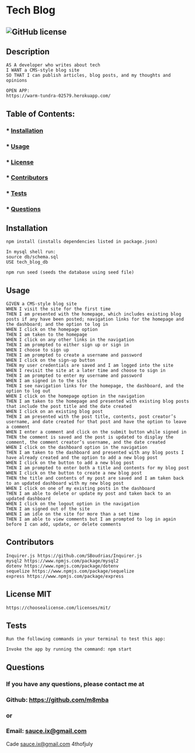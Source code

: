 # Tech Blog
  
  ## ![GitHub license](https://img.shields.io/github/license/Naereen/StrapDown.js.svg)  

  ## Description
    AS A developer who writes about tech
    I WANT a CMS-style blog site
    SO THAT I can publish articles, blog posts, and my thoughts and opinions

    OPEN APP:
    https://warm-tundra-02579.herokuapp.com/
  

  ## Table of Contents:
  ###  * [Installation](#installation)
  ###  * [Usage](#usage)
  ###  * [License](#license)
  ###  * [Contributors](#contributors)
  ###  * [Tests](#tests)
  ###  * [Questions](#questions)

  ## Installation
    npm install (installs dependencies listed in package.json)

    In mysql shell run:
    source db/schema.sql
    USE tech_blog_db

    npm run seed (seeds the database using seed file)

  ## Usage
    GIVEN a CMS-style blog site
    WHEN I visit the site for the first time
    THEN I am presented with the homepage, which includes existing blog posts if any have been posted; navigation links for the homepage and the dashboard; and the option to log in
    WHEN I click on the homepage option
    THEN I am taken to the homepage
    WHEN I click on any other links in the navigation
    THEN I am prompted to either sign up or sign in
    WHEN I choose to sign up
    THEN I am prompted to create a username and password
    WHEN I click on the sign-up button
    THEN my user credentials are saved and I am logged into the site
    WHEN I revisit the site at a later time and choose to sign in
    THEN I am prompted to enter my username and password
    WHEN I am signed in to the site
    THEN I see navigation links for the homepage, the dashboard, and the option to log out
    WHEN I click on the homepage option in the navigation
    THEN I am taken to the homepage and presented with existing blog posts that include the post title and the date created
    WHEN I click on an existing blog post
    THEN I am presented with the post title, contents, post creator’s username, and date created for that post and have the option to leave a comment
    WHEN I enter a comment and click on the submit button while signed in
    THEN the comment is saved and the post is updated to display the comment, the comment creator’s username, and the date created
    WHEN I click on the dashboard option in the navigation
    THEN I am taken to the dashboard and presented with any blog posts I have already created and the option to add a new blog post
    WHEN I click on the button to add a new blog post
    THEN I am prompted to enter both a title and contents for my blog post
    WHEN I click on the button to create a new blog post
    THEN the title and contents of my post are saved and I am taken back to an updated dashboard with my new blog post
    WHEN I click on one of my existing posts in the dashboard
    THEN I am able to delete or update my post and taken back to an updated dashboard
    WHEN I click on the logout option in the navigation
    THEN I am signed out of the site
    WHEN I am idle on the site for more than a set time
    THEN I am able to view comments but I am prompted to log in again before I can add, update, or delete comments


  ## Contributors
    Inquirer.js https://github.com/SBoudrias/Inquirer.js
    mysql2 https://www.npmjs.com/package/mysql2
    dotenv https://www.npmjs.com/package/dotenv
    sequelize https://www.npmjs.com/package/sequelize
    express https://www.npmjs.com/package/express

  ## License MIT  
    https://choosealicense.com/licenses/mit/

  ## Tests
    Run the following commands in your terminal to test this app:

    Invoke the app by running the command: npm start

  ## Questions
  ### If you have any questions, please contact me at
  ### Github: https://github.com/m8mba
  ### or
  ### Email: sauce.ix@gmail.com

Cade
sauce.ix@gmail.com
4thofjuly